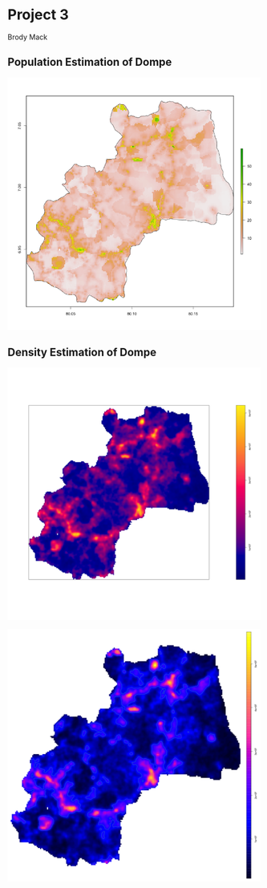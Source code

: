 # Project 3 
Brody Mack 
## Population Estimation of Dompe 

![Population Estimation of Dompe](https://github.com/Bfmack18/Workshop-/blob/master/de_pop15.png)
## Density Estimation of Dompe 
![Density Estimation of Dompe](https://github.com/Bfmack18/Workshop-/blob/master/de_dens.png)

![Density Estimation of Dompe](https://github.com/Bfmack18/Workshop-/blob/master/sp_dsg_conts.png)
